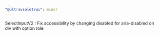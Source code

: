 ```yaml
---
"@ultraviolet/ui": minor
---
```


SelectInputV2 : Fix accessibility by changing disabled for aria-disabled on div with option role
